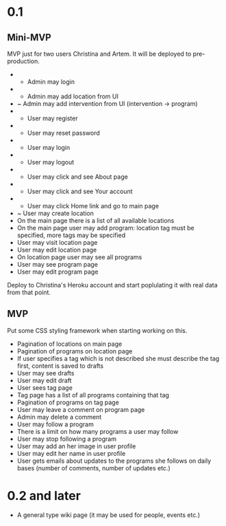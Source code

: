 # 0.1

## Mini-MVP

MVP just for two users Christina and Artem. It will be deployed to pre-production.

- + Admin may login
- + Admin may add location from UI
- ~ Admin may add intervention from UI (intervention -> program)
- + User may register
- + User may reset password
- + User may login
- + User may logout
- + User may click and see About page
- + User may click and see Your account
- + User may click Home link and go to main page
- ~ User may create location
- On the main page there is a list of all available locations
- On the main page user may add program: location tag must be specified, more tags may be specified
- User may visit location page
- User may edit location page
- On location page user may see all programs
- User may see program page
- User may edit program page

Deploy to Christina's Heroku account and start poplulating it with real data from that point.

## MVP

Put some CSS styling framework when starting working on this.

- Pagination of locations on main page
- Pagination of programs on location page
- If user specifies a tag which is not described she must describe the tag first, content is saved to drafts
- User may see drafts
- User may edit draft
- User sees tag page
- Tag page has a list of all programs containing that tag
- Pagination of programs on tag page
- User may leave a comment on program page
- Admin may delete a comment
- User may follow a program
- There is a limit on how many programs a user may follow
- User may stop following a program
- User may add an her image in user profile
- User may edit her name in user profile
- User gets emails about updates to the programs she follows on daily bases (number of comments, number of updates etc.)


# 0.2 and later

- A general type wiki page (it may be used for people, events etc.)
